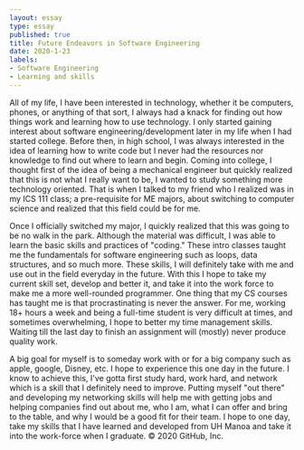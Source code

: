 ```yaml
--- 
layout: essay 
type: essay 
published: true
title: Future Endeavors in Software Engineering
date: 2020-1-23 
labels: 
- Software Engineering 
- Learning and skills 
---
```


All of my life, I have been interested in technology, whether it be computers, phones, or anything of that sort, I always had a knack for finding out how things work and learning how to use technology.  I only started gaining interest about software engineering/development later in my life when I had started college.  Before then, in high school, I was always interested in the idea of learning how to write code but I never had the resources nor knowledge to find out where to learn and begin.  Coming into college, I thought first of the idea of being a mechanical engineer but quickly realized that this is not what I really want to be, I wanted to study something more technology oriented.  That is when I talked to my friend who I realized was in my ICS 111 class; a pre-requisite for ME majors, about switching to computer science and realized that this field could be for me. 

Once I officially switched my major, I quickly realized that this was going to be no walk in the park.  Although the material was difficult, I was able to learn the basic skills and practices of "coding."  These intro classes taught me the fundamentals for software engineering such as loops, data structures, and so much more.  These skills, I will definitely take with me and use out in the field everyday in the future.  With this I hope to take my current skill set, develop and better it, and take it into the work force to make me a more well-rounded programmer.  One thing that my CS courses has taught me is that procrastinating is never the answer.  For me, working 18+ hours a week and being a full-time student is very difficult at times, and sometimes overwhelming, I hope to better my time management skills.  Waiting till the last day to finish an assignment will (mostly) never produce quality work. 

A big goal for myself is to someday work with or for a big company such as apple, google, Disney, etc.  I hope to experience this one day in the future.  I know to achieve this, I've gotta first study hard, work hard, and network which is a skill that I definitely need to improve.  Putting myself "out there" and developing my networking skills will help me with getting jobs and helping companies find out about me, who I am, what I can offer and bring to the table, and why I would be a good fit for their team.  I hope to one day, take my skills that I have learned and developed from UH Manoa and take it into the work-force when I graduate.
© 2020 GitHub, Inc.
